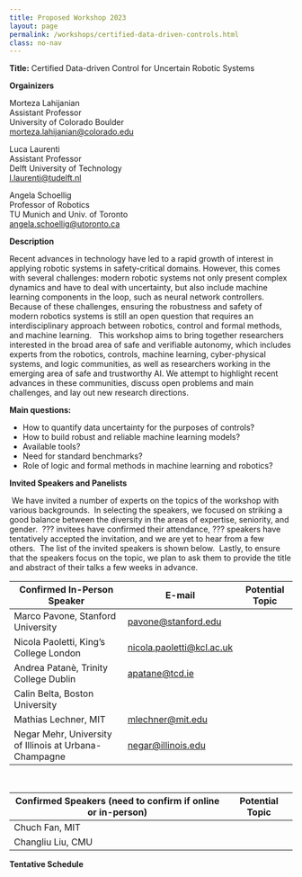 ```yaml
---
title: Proposed Workshop 2023
layout: page 
permalink: /workshops/certified-data-driven-controls.html
class: no-nav
---
```


**Title:** Certified Data-driven Control for Uncertain Robotic Systems

**Orgainizers**

Morteza Lahijanian  
Assistant Professor  
University of Colorado Boulder  
morteza.lahijanian@colorado.edu 

Luca Laurenti  
Assistant Professor  
Delft University of Technology  
l.laurenti@tudelft.nl  

Angela Schoellig  
Professor of Robotics  
TU Munich and Univ. of Toronto   
angela.schoellig@utoronto.ca

**Description**

Recent advances in technology have led to a rapid growth of interest in applying robotic systems in safety-critical domains. However, this comes with several challenges: modern robotic systems not only present complex dynamics and have to deal with uncertainty, but also include machine learning components in the loop, such as neural network controllers. Because of these challenges, ensuring the robustness and safety of modern robotics systems is still an open question that requires an interdisciplinary approach between robotics, control and formal methods, and machine learning.
 
This workshop aims to bring together researchers interested in the broad area of safe and verifiable autonomy, which includes experts from the robotics, controls, machine learning, cyber-physical systems, and logic communities, as well as researchers working in the emerging area of safe and trustworthy AI. We attempt to highlight recent advances in these communities, discuss open problems and main challenges, and lay out new research directions.

**Main questions:**
- How to quantify data uncertainty for the purposes of controls?
- How to build robust and reliable machine learning models?
- Available tools?
- Need for standard benchmarks?
- Role of logic and formal methods in machine learning and robotics?

**Invited Speakers and Panelists**

 We have invited a number of experts on the topics of the workshop with various backgrounds.  In selecting the speakers, we focused on striking a good balance between the diversity in the areas of expertise, seniority, and gender.  ??? invitees have confirmed their attendance, ??? speakers have tentatively accepted the invitation, and we are yet to hear from a few others.  The list of the invited speakers is shown below.  Lastly, to ensure that the speakers focus on the topic, we plan to ask them to provide the title and abstract of their talks a few weeks in advance.

| **Confirmed In-Person Speaker** | **E-mail** | **Potential Topic** |
| -- | ------ | ---- | 
|Marco Pavone, Stanford University | pavone@stanford.edu | |
|Nicola Paoletti, King’s College London | nicola.paoletti@kcl.ac.uk | |
|Andrea Patanè, Trinity College Dublin | apatane@tcd.ie | |
| Calin Belta, Boston University | | |
| Mathias Lechner, MIT | mlechner@mit.edu | |
| Negar Mehr, University of Illinois at Urbana-Champagne | negar@illinois.edu ||

<br>

| **Confirmed Speakers (need to confirm if online or in-person)** | **Potential Topic** |
| -- | ------ | 
|Chuch Fan, MIT  | | 
|Changliu Liu, CMU | | 


**Tentative Schedule**